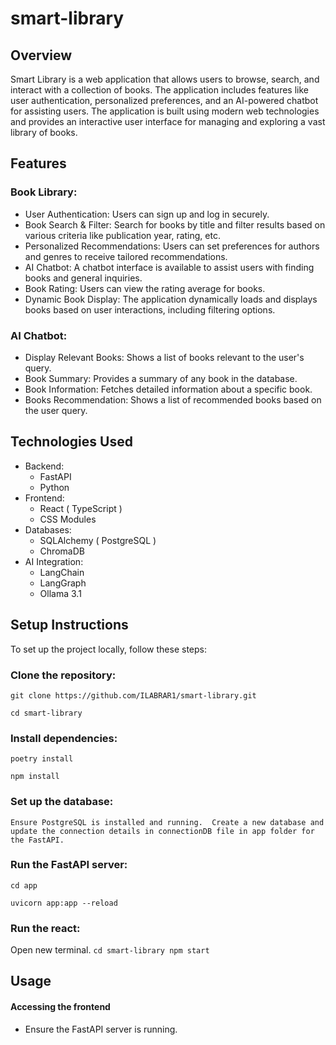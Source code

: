 # smart-library

## Overview
Smart Library is a web application that allows users to browse, search, and interact with a collection of books. The application includes features like user authentication, personalized preferences, and an AI-powered chatbot for assisting users. The application is built using modern web technologies and provides an interactive user interface for managing and exploring a vast library of books.

## Features

  ### Book Library:
  - User Authentication: Users can sign up and log in securely.
  - Book Search & Filter: Search for books by title and filter results based on various criteria like publication year, rating, etc.
  - Personalized Recommendations: Users can set preferences for authors and genres to receive tailored recommendations.
  - AI Chatbot: A chatbot interface is available to assist users with finding books and general inquiries.
  - Book Rating: Users can view the rating average for books.
  - Dynamic Book Display: The application dynamically loads and displays books based on user interactions, including filtering options.
      
  ### AI Chatbot:
  - Display Relevant Books: Shows a list of books relevant to the user's query.
  - Book Summary: Provides a summary of any book in the database.
  - Book Information: Fetches detailed information about a specific book.
  - Books Recommendation: Shows a list of recommended books based on the user query.

## Technologies Used
- Backend:
  - FastAPI
  - Python
- Frontend:
  - React ( TypeScript )
  - CSS Modules
- Databases:
    - SQLAlchemy ( PostgreSQL )
    - ChromaDB
- AI Integration:
    - LangChain
    - LangGraph
    - Ollama 3.1

## Setup Instructions
To set up the project locally, follow these steps:

### Clone the repository:
`
git clone https://github.com/ILABRAR1/smart-library.git
`

`
cd smart-library
`
### Install dependencies:
`
poetry install
`

`
npm install
`

### Set up the database:
`
Ensure PostgreSQL is installed and running. 
Create a new database and update the connection details in connectionDB file in app folder for the FastAPI.
`

### Run the FastAPI server:
`
cd app
`

`
uvicorn app:app --reload
`

### Run the react:
Open new terminal.
`
cd smart-library
npm start
`

## Usage
  #### Accessing the frontend
  - Ensure the FastAPI server is running.

